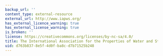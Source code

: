 ```yaml
---
backup_url: ''
content_type: external-resource
external_url: http://www.iapws.org/
has_external_licence_warning: true
has_external_license_warning: true
is_broken: ''
license: https://creativecommons.org/licenses/by-nc-sa/4.0/
title: The International Association for the Properties of Water and Steam
uid: d763b837-8e5f-4d0f-ba8c-d7b71525b248
---
```

